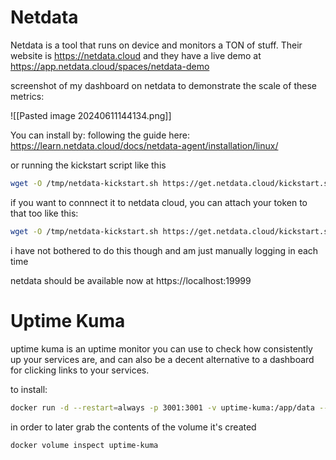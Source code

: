 # Netdata
Netdata is a tool that runs on device and monitors a TON of stuff. Their website is https://netdata.cloud and they have a live demo at https://app.netdata.cloud/spaces/netdata-demo

screenshot of my dashboard on netdata to demonstrate the scale of these metrics:

![[Pasted image 20240611144134.png]]

You can install by:
following the guide here: https://learn.netdata.cloud/docs/netdata-agent/installation/linux/

or running the kickstart script like this

```bash
wget -O /tmp/netdata-kickstart.sh https://get.netdata.cloud/kickstart.sh && sh /t
```

if you want to connnect it to netdata cloud, you can attach your token to that too like this:

```bash
wget -O /tmp/netdata-kickstart.sh https://get.netdata.cloud/kickstart.sh && sh /tmp/netdata-kickstart.sh --claim-token YOUR_CLAIM_TOKEN
```

i have not bothered to do this though and am just manually logging in each time 

netdata should be available now at
https://localhost:19999

# Uptime Kuma
uptime kuma is an uptime monitor you can use to check how consistently up your services are, and can also be a decent alternative to a dashboard for clicking links to your services. 

to install:
```bash
docker run -d --restart=always -p 3001:3001 -v uptime-kuma:/app/data --name uptime-kuma louislam/uptime-kuma:1
```

in order to later grab the contents of the volume it's created
```bash
docker volume inspect uptime-kuma
```

